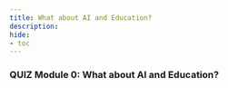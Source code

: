 ```yaml
---
title: What about AI and Education?
description:
hide:
- toc
---
```

### QUIZ Module 0: What about AI and Education?
